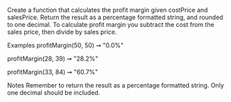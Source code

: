 Create a function that calculates the profit margin given costPrice and salesPrice. Return the result as a percentage formatted string, and rounded to one decimal. To calculate profit margin you subtract the cost from the sales price, then divide by sales price.

Examples
profitMargin(50, 50) ➞ "0.0%"

profitMargin(28, 39) ➞ "28.2%"

profitMargin(33, 84) ➞ "60.7%"

Notes
Remember to return the result as a percentage formatted string.
Only one decimal should be included.